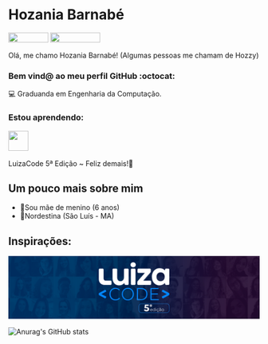 <h1 alight="center"> Hozania Barnabé </h1>
<div>
<a href="https://www.instagram.com/hozzyssb/" target="_blank"><img src="https://img.shields.io/badge/Instagram-E4405F?style=for-the-badge&logo=instagram&logoColor=white" target="_blank" width="80" height="20"></a>
<a href="https://www.linkedin.com/in/hozaniabarnabe/" target="_blank"><img src="https://img.shields.io/badge/LinkedIn-0077B5?style=for-the-badge&logo=linkedin&logoColor=white" target="_blank" width="100" height="20"></a>
</div>

Olá, me chamo Hozania Barnabé! (Algumas pessoas me chamam de Hozzy)

### Bem vind@ ao meu perfil GitHub :octocat:

 💻 Graduanda em Engenharia da Computação.

### Estou aprendendo:
 <img src="https://cdn.jsdelivr.net/gh/devicons/devicon/icons/python/python-original.svg" width="40" height="40"/>
            
 LuizaCode 5ª Edição ~ Feliz demais!💜


## Um pouco mais sobre mim
- 👦Sou mãe de menino (6 anos)
- 🌴Nordestina (São Luís - MA)


## Inspirações:
![Ada Lovelace](68747470733a2f2f692e6962622e636f2f6838597a5147532f436170612d466f726d756c6172696f2d4c75697a612d436f64652d356564692d6f2d30312e706e67.png)

![Anurag's GitHub stats](https://github-readme-stats.vercel.app/api?username=HozaniaB&theme=darcula&show_icons=true)
